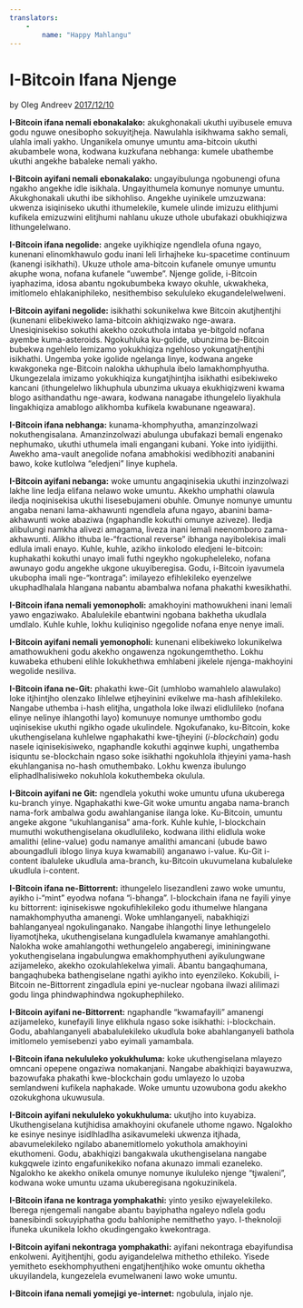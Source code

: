 ```yaml
---
translators: 
    - 
        name: "Happy Mahlangu"
---
```

# I-Bitcoin Ifana Njenge

by Oleg Andreev [2017/12/10](https://oleganza.com/all/bitcoin-is-like/)

<LanguageDropdown/>

**I-Bitcoin ifana nemali ebonakalako:** akukghonakali ukuthi uyibusele emuva godu nguwe onesibopho sokuyitjheja. Nawulahla isikhwama sakho semali, ulahla imali yakho. Unganikela omunye umuntu ama-bitcoin ukuthi akubambele wona, kodwana kuzkufana nebhanga: kumele ubathembe ukuthi angekhe babaleke nemali yakho.

**I-Bitcoin ayifani nemali ebonakalako:** ungayibulunga ngobunengi ofuna ngakho angekhe idle isikhala. Ungayithumela komunye nomunye umuntu. Akukghonakali ukuthi ibe sikhohliso. Angekhe uyinikele umzuzwana: ukwenza isiqiniseko ukuthi ithumelekile, kumele ulinde imizuzu elithjumi kufikela emizuzwini elitjhumi nahlanu ukuze uthole ubufakazi obukhiqizwa lithungelelwano.

**I-Bitcoin ifana negolide:** angeke uyikhiqize ngendlela ofuna ngayo, kunenani elinomkhawulo godu inani leli lirhajheke ku-spacetime continuum (kanengi isikhathi). Ukuze uthole ama-bitcoin kufanele omunye umuntu akuphe wona, nofana kufanele “uwembe”. Njenge golide, i-Bitcoin iyaphazima, idosa abantu ngokubumbeka kwayo okuhle, ukwakheka, imitlomelo ehlakaniphileko, nesithembiso sekululeko ekugandelelwelweni.

**I-Bitcoin ayifani negolide:** isikhathi sokunikelwa kwe Bitcoin akutjhentjhi (kunenani elibekiweko lama-bitcoin akhiqizwako nge-awara. Unesiqinisekiso sokuthi akekho ozokuthola intaba ye-bitgold nofana ayembe kuma-asteroids. Ngokuhluka ku-golide, ubunzima be-Bitcoin bubekwa ngehlelo lemizamo yokukhiqiza ngehloso yokungatjhentjhi isikhathi. Ungemba yoke igolide ngelanga linye, kodwana angeke kwakgoneka nge-Bitcoin nalokha ukhuphula ibelo lamakhomphyutha. Ukungezelala imizamo yokukhiqiza kungatjhintjha isikhathi esibekiweko kancani (ithungelelwo likhuphula ubunzima ukuaya ekukhiqizweni kwama blogo asithandathu nge-awara, kodwana nanagabe ithungelelo liyakhula lingakhiqiza amablogo alikhomba kufikela kwabunane ngeawara).

**I-Bitcoin ifana nebhanga:** kunama-khomphyutha, amanzinzolwazi nokuthengisalana. Amanzinzolwazi abulunga ubufakazi bemali engenako nephumako, ukuthi uthumela imali engangani kubani. Yoke into iyidijithi. Awekho ama-vault anegolide nofana amabhokisi wedibhoziti anabanini bawo, koke kutlolwa “eledjeni” linye kuphela.

**I-Bitcoin ayifani nebanga:** woke umuntu angaqinisekia ukuthi inzinzolwazi lakhe line ledja elifana nelawo woke umuntu. Akekho umphathi olawula iledja noqinisekisa ukuthi lisesebujameni obuhle. Omunye nomunye umuntu angaba nenani lama-akhawunti ngendlela afuna ngayo, abanini bama-akhawunti woke abaziwa (ngaphandle kokuthi omunye aziveze). Iledja alibulungi namkha alivezi amagama, liveza inani lemali neenomboro zama-akhawunti. Alikho ithuba le-“fractional reverse” ibhanga nayibolekisa imali edlula imali enayo. Kuhle, kuhle, azikho iinkolodo eledjeni le-bitcoin: kuphakathi kokuthi unayo imali futhi ngeykho ngokupheleleko, nofana awunayo godu angekhe ukgone ukuyiberegisa. Godu, i-Bitcoin iyavumela ukubopha imali nge-“kontraga”: imilayezo efihlekileko eyenzelwe ukuphadlhalala hlangana nabantu abambalwa nofana phakathi kwesikhathi.

**I-Bitcoin ifana nemali yemonopholi:** amakhoyini mathowukheni inani lemali yawo engaziwako. Abalulekile ebantwini ngobana bakhetha ukudlala umdlalo. Kuhle kuhle, lokhu kuliqiniso ngegolide nofana enye nenye imali.

**I-Bitcoin ayifani nemali yemonopholi:** kunenani elibekiweko lokunikelwa amathowukheni godu akekho ongawenza ngokungemthetho. Lokhu kuwabeka ethubeni elihle lokukhethwa emhlabeni jikelele njenga-makhoyini wegolide nesiliva.

**I-Bitcoin ifana ne-Git:** phakathi kwe-Git (umhlobo wamahlelo alawulako) loke itjhintjho olenzako lihlelwe etjheyinini evikelwe ma-hash afihlekileko. Nangabe uthemba i-hash elitjha, ungathola loke ilwazi elidlulileko (nofana elinye nelinye ihlangothi layo) komunuye nomunye umthombo godu uqinisekise ukuthi ngikho ogade ukulindele. Ngokufanako, ku-Bitcoin, koke ukuthengiselana kuhlelwe ngaphakathi kwe-tjheyini (*i-blockchain*) godu nasele iqinisekisiweko, ngaphandle kokuthi agqinwe kuphi, ungathemba isiquntu se-blockchain ngaso soke isikhathi ngokuhlola ithjeyini yama-hash ekuhlanganisa no-hash omuthembako. Lokhu kwenza ibulungo eliphadlhalisiweko nokuhlola kokuthembeka okulula.

**I-Bitcoin ayifani ne Git:** ngendlela yokuthi woke umuntu ufuna ukuberega ku-branch yinye. Ngaphakathi kwe-Git woke umuntu angaba nama-branch nama-fork ambalwa godu awahlanganise ilanga loke. Ku-Bitcoin, umuntu angeke akgone “ukuhlanganisa” ama-fork. Kuhle kuhle, I-blockchain mumuthi wokuthengiselana okudlulileko, kodwana ilithi elidlula woke amalithi (eline-value) godu namanye amalithi amancani (ubude bawo aboungadluli iblogo linya kuya kwamabili) anganawo i-value. Ku-Git i-content ibaluleke ukudlula ama-branch, ku-Bitcoin ukuvumelana kubaluleke ukudlula i-content.

**I-Bitcoin ifana ne-Bittorrent:** ithungelelo lisezandleni zawo woke umuntu, ayikho i-“mint” eyodwa nofana “i-bhanga”. I-blockchain ifana ne fayili yinye ku bittorrent: iqinisekiswe ngokufihlekileko godu ithumelwe hlangana namakhomphyutha amanengi. Woke umhlanganyeli, nabakhiqizi bahlanganyeal ngokulinganako. Nangabe ihlangothi linye lethungelelo liyamotjheka, ukuthengiselana kungadlulela kwamanye amahlangothi. Nalokha woke amahlangothi wethungelelo angaberegi, imininingwane yokuthengiselana ingabulungwa emakhomphyutheni ayikulungwane azijameleko, akekho ozokulahlekelwa yimali. Abantu bangaqhumana, bangaqhubeka bathengiselane ngathi ayikho into eyenzileko. Kokubili, i-Bitcoin ne-Bittorrent zingadlula epini ye-nuclear ngobana ilwazi alilimazi godu linga phindwaphindwa ngokuphephileko.

**I-Bitcoin ayifani ne-Bittorrent:** ngaphandle “kwamafayili” amanengi azijameleko, kunefayili linye elikhula ngaso soke isikhathi: i-blockchain. Godu, abahlanganyeli ababalulekileko ukudlula boke abahlanganyeli bathola imitlomelo yemisebenzi yabo eyimali yamambala.

**I-Bitcoin ifana nekululeko yokukhuluma:** koke ukuthengiselana mlayezo omncani opepene ongaziwa nomakanjani. Nangabe abakhiqizi bayawuzwa, bazowufaka phakathi kwe-blockchain godu umlayezo lo uzoba semlandweni kufikela naphakade. Woke umuntu uzowubona godu akekho ozokukghona ukuwusula.

**I-Bitcoin ayifani nekululeko yokukhuluma:** ukutjho into kuyabiza. Ukuthengiselana kutjhidisa amakhoyini okufanele uthome ngawo. Ngalokho ke esinye nesinye isidlhladlha asikavumeleki ukwenza itjhada, abavumelekileko ngilabo abanemitlomelo yokuthola amakhoyini ekuthomeni. Godu, abakhiqizi bangakwala ukuthengiselana nangabe kukgqwele izinto engafunikekiko nofana akunazo immali ezaneleko. Ngalokho ke akekho onikela omunye nomunye ikululeko njenge “tjwaleni”, kodwana woke umuntu uzama ukuberegisana ngokuzinikela.

**I-Bitcoin ifana ne kontraga yomphakathi:** yinto yesiko ejwayelekileko. Iberega njengemali nangabe abantu bayiphatha ngaleyo ndlela godu banesibindi sokuyiphatha godu bahloniphe nemithetho yayo. I-theknoloji ifuneka ukunikela lokho okudingengako kwekontraga.

**I-Bitcoin ayifani nekontraga yomphakathi:** ayifani nekontraga ebayifundisa enkolweni. Ayitjhentjhi, godu ayigandelelwa mithetho ethileko. Yisede yemitheto esekhomphyutheni engatjhentjhiko woke omuntu okhetha ukuyilandela, kungezelela evumelwaneni lawo woke umuntu.

**I-Bitcoin ifana nemali yomejigi ye-internet:** ngobulula, injalo nje.
